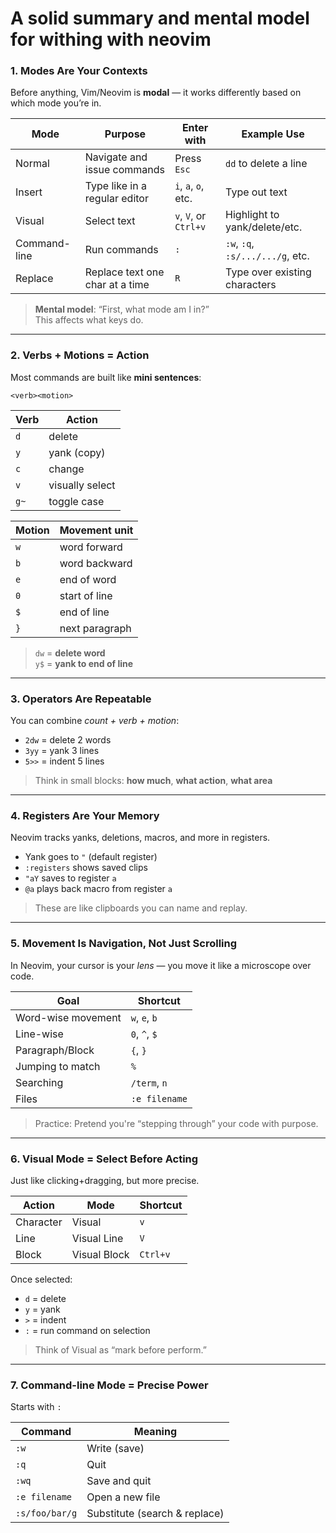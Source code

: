 # A solid summary and mental model for withing with neovim

### **1. Modes Are Your Contexts**

Before anything, Vim/Neovim is **modal** — it works differently based on which mode you’re in.

| Mode         | Purpose                         | Enter with            | Example Use                      |
| ------------ | ------------------------------- | --------------------- | -------------------------------- |
| Normal       | Navigate and issue commands     | Press `Esc`           | `dd` to delete a line            |
| Insert       | Type like in a regular editor   | `i`, `a`, `o`, etc.   | Type out text                    |
| Visual       | Select text                     | `v`, `V`, or `Ctrl+v` | Highlight to yank/delete/etc.    |
| Command-line | Run commands                    | `:`                   | `:w`, `:q`, `:s/.../.../g`, etc. |
| Replace      | Replace text one char at a time | `R`                   | Type over existing characters    |

> **Mental model**: “First, what mode am I in?”  
> This affects what keys do.
---
### **2. Verbs + Motions = Action**

Most commands are built like **mini sentences**:

`<verb><motion>`


|Verb | Action|
|-----|-------|
|`d`  | delete|
|`y`  |yank (copy)|
|`c`  |change|
|`v`  |visually select|
|`g~` |toggle case|


|Motion|Movement unit|
|---|---|
|`w`|word forward|
|`b`|word backward|
|`e`|end of word|
|`0`|start of line|
|`$`|end of line|
|`}`|next paragraph|

> `dw` = **delete word**  
> `y$` = **yank to end of line**
---
### **3. Operators Are Repeatable**

You can combine _count + verb + motion_:

- `2dw` = delete 2 words
- `3yy` = yank 3 lines
- `5>>` = indent 5 lines
    
> Think in small blocks: **how much**, **what action**, **what area**
---
### **4. Registers Are Your Memory**

Neovim tracks yanks, deletions, macros, and more in registers.

- Yank goes to `"` (default register)
- `:registers` shows saved clips
- `"aY` saves to register `a`
- `@a` plays back macro from register `a`

> These are like clipboards you can name and replay.

---

### **5. Movement Is Navigation, Not Just Scrolling**

In Neovim, your cursor is your _lens_ — you move it like a microscope over code.

|Goal|Shortcut|
|---|---|
|Word-wise movement|`w`, `e`, `b`|
|Line-wise|`0`, `^`, `$`|
|Paragraph/Block|`{`, `}`|
|Jumping to match|`%`|
|Searching|`/term`, `n`|
|Files|`:e filename`|

> Practice: Pretend you're “stepping through” your code with purpose.

---

### **6. Visual Mode = Select Before Acting**

Just like clicking+dragging, but more precise.

|Action|Mode|Shortcut|
|---|---|---|
|Character|Visual|`v`|
|Line|Visual Line|`V`|
|Block|Visual Block|`Ctrl+v`|

Once selected:

- `d` = delete
- `y` = yank
- `>` = indent
- `:` = run command on selection

> Think of Visual as “mark before perform.”
---

### **7. Command-line Mode = Precise Power**

Starts with `:`

| Command        | Meaning                       |
| -------------- | ----------------------------- |
| `:w`           | Write (save)                  |
| `:q`           | Quit                          |
| `:wq`          | Save and quit                 |
| `:e filename`  | Open a new file               |
| `:s/foo/bar/g` | Substitute (search & replace) |